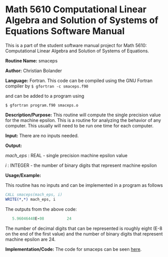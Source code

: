 # Math 5610 Computational Linear Algebra and Solution of Systems of Equations Software Manual

This is a part of the student software manual project for Math 5610: Computational Linear Algebra and Solution of Systems of Equations. 

**Routine Name:**           smaceps

**Author:** Christian Bolander

**Language:** Fortran. This code can be compiled using the GNU Fortran compiler by
```$ gfortran -c smaceps.f90```

and can be added to a program using

```$ gfortran program.f90 smaceps.o ``` 

**Description/Purpose:** This routine will compute the single precision value for the machine epsilon. This is a routine for analyzing the behavior of any computer. This
usually will need to be run one time for each computer.

**Input:** There are no inputs needed.

**Output:** 

*mach_eps* : REAL - single precision machine epsilon value

*i* : INTEGER - the number of binary digits that represent machine epsilon

**Usage/Example:**

This routine has no inputs and can be implemented in a program as follows

```fortran
CALL smaceps(mach_eps, i)
WRITE(*,*) mach_eps, i
```

The outputs from the above code:

```fortran
   5.96046448E-08          24
```

The number of decimal digits that can be represented is roughly eight (E-8 on the
end of the first value) and the number of binary digits that represent machine epsilon are 24.

**Implementation/Code:** The code for smaceps can be seen [here](../smaceps.f90).

